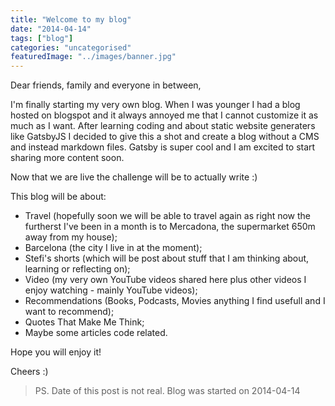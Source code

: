 ```yaml
---
title: "Welcome to my blog"
date: "2014-04-14"
tags: ["blog"]
categories: "uncategorised"
featuredImage: "../images/banner.jpg"
---
```


Dear friends, family and everyone in between,

I'm finally starting my very own blog. When I was younger I had a blog hosted on blogspot and it always annoyed me that I cannot customize it as much as I want. After learning coding and about static website generaters like GatsbyJS I decided to give this a shot and create a blog without a CMS and instead markdown files. Gatsby is super cool and I am excited to start sharing more content soon.

Now that we are live the challenge will be to actually write :)

This blog will be about:

- Travel (hopefully soon we will be able to travel again as right now the furtherst I've been in a month is to Mercadona, the supermarket 650m away from my house);
- Barcelona (the city I live in at the moment);
- Stefi's shorts (which will be post about stuff that I am thinking about, learning or reflecting on);
- Video (my very own YouTube videos shared here plus other videos I enjoy watching - mainly YouTube videos);
- Recommendations (Books, Podcasts, Movies anything I find usefull and I want to recommend);
- Quotes That Make Me Think;
- Maybe some articles code related.

Hope you will enjoy it!

Cheers :)

> PS. Date of this post is not real. Blog was started on 2014-04-14
